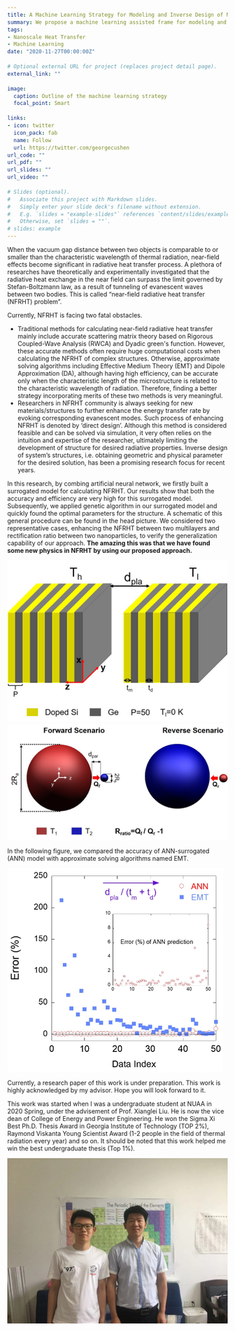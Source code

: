 ```yaml
---
title: A Machine Learning Strategy for Modeling and Inverse Design of Near-Field Radiative Heat Transfer
summary: We propose a machine learning assisted frame for modeling and inverse design of problems in near-field radiative heat transfer.
tags:
- Nanoscale Heat Transfer
- Machine Learning
date: "2020-11-27T00:00:00Z"

# Optional external URL for project (replaces project detail page).
external_link: ""

image:
  caption: Outline of the machine learning strategy
  focal_point: Smart

links:
- icon: twitter
  icon_pack: fab
  name: Follow
  url: https://twitter.com/georgecushen
url_code: ""
url_pdf: ""
url_slides: ""
url_video: ""

# Slides (optional).
#   Associate this project with Markdown slides.
#   Simply enter your slide deck's filename without extension.
#   E.g. `slides = "example-slides"` references `content/slides/example-slides.md`.
#   Otherwise, set `slides = ""`.
# slides: example
---
```


When the vacuum gap distance between two objects is comparable to or smaller than the characteristic wavelength of thermal radiation, near-field effects become significant in radiative heat transfer process. A plethora of researches have theoretically and experimentally investigated that the radiative heat exchange in the near field can surpass the limit governed by Stefan-Boltzmann law, as a result of tunneling of evanescent waves between two bodies. This is called “near-field radiative heat transfer (NFRHT) problem”.

Currently, NFRHT is facing two fatal obstacles. 

- Traditional methods for calculating near-field radiative heat transfer mainly include accurate scattering matrix theory based on Rigorous Coupled-Wave Analysis (RWCA) and Dyadic green's function. However, these accurate methods often require huge computational costs when calculating the NFRHT of complex structures. Otherwise, approximate solving algorithms including Effective Medium Theory (EMT) and Dipole Approximation (DA), although having high efficiency, can be accurate only when the characteristic length of the microstructure is related to the characteristic wavelength of radiation. Therefore, finding a better strategy incorporating merits of these two methods is very meaningful.
- Researchers in NFRHT community is always seeking for new materials/structures to further enhance the energy transfer rate by evoking corresponding evanescent modes. Such process of enhancing NFRHT is denoted by ‘direct design’. Although this method is considered feasible and can be solved via simulation, it very often relies on the intuition and expertise of the researcher, ultimately limiting the development of structure for desired radiative properties. Inverse design of system’s structures, i.e. obtaining geometric and physical parameter for the desired solution, has been a promising research focus for recent years.

In this research, by combing artificial neural network, we firstly built a surrogated model for calculating NFRHT. Our results show that both the accuracy and efficiency are very high for this surrogated model. Subsequently, we applied genetic algorithm in our surrogated model and quickly found the optimal parameters for the structure. A schematic of this general procedure can be found in the head picture. We considered two representative cases, enhancing the NFRHT between two multilayers and rectification ratio between two nanoparticles, to verify the generalization capability of our approach. __The amazing this was that we have found some new physics in NFRHT by using our proposed approach.__

<img src="./photo/2.jpg" alt="2" style="zoom:50%;" />

<img src="./photo/4.jpg" alt="4" style="zoom:50%;" />

In the following figure, we compared the accuracy of ANN-surrogated (ANN) model with approximate solving algorithms named EMT. 

<img src="./photo/1.jpg" alt="1" style="zoom:50%;" />

Currently, a research paper of this work is under preparation. This work is highly acknowledged by my advisor. Hope you will look forward to it.

This work was started when I was a undergraduate student at NUAA in 2020 Spring, under the advisement of Prof. Xianglei Liu. He is now the vice dean of College of Energy and Power Engineering. He won the Sigma Xi Best Ph.D. Thesis Award in Georgia Institute of Technology (TOP 2%),  Raymond Viskanta Young Scientist Award (1-2 people in the field of thermal radiation every year) and so on. It should be noted that this work helped me win the best undergraduate thesis (Top 1%).

<img src="./photo/7.jpg" alt="7" style="zoom:50%;" />
